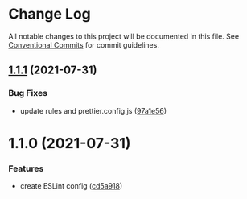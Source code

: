# Change Log

All notable changes to this project will be documented in this file.
See [Conventional Commits](https://conventionalcommits.org) for commit guidelines.

## [1.1.1](https://github.com/jayakornk/eslint-config-jka/compare/v1.1.0...v1.1.1) (2021-07-31)


### Bug Fixes

* update rules and prettier.config.js ([97a1e56](https://github.com/jayakornk/eslint-config-jka/commit/97a1e56b1cdd1c81c5288cc3e5fca4ca015d7c65))





# 1.1.0 (2021-07-31)


### Features

* create ESLint config ([cd5a918](https://github.com/jayakornk/eslint-config-jka/commit/cd5a9184e8204728d6fd82f66f1dd2159aa0fc6e))
